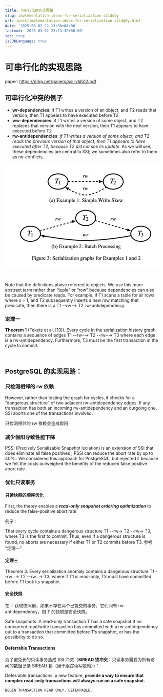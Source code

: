 ```yaml
---
title: 可串行化的实现思路
slug: implementation-ideas-for-serialization-z2idq9y
url: /post/implementation-ideas-for-serialization-z2idq9y.html
date: '2025-03-02 22:13:38+08:00'
lastmod: '2025-03-02 23:13:32+08:00'
toc: true
isCJKLanguage: true
---
```




# 可串行化的实现思路

paper: https://drkp.net/papers/ssi-vldb12.pdf

## 可串行化冲突的例子

* **wr-dependencies**: if T1 writes a version of an object, and T2 reads that version, then T1 appears to have executed before T2
* **ww-dependencies**: if T1 writes a version of some object, and T2 replaces that version with the next version, then T1 appears to have executed before T2
* **rw-antidependencies**: *if T1 writes a version of some object, and T2 reads the previous version of that object, then T1 appears to have executed after T2, because T2 did not see its update*. As we will see, these dependencies are central to SSI; we sometimes also refer to them as rw-conflicts.

​![image](https://raw.githubusercontent.com/mobilephone724/hugoBlog/siyuan-pub/images/image-20250302223239-pdjy6rq.png)​

‍

Note that the definitions above referred to objects. We use this more abstract term rather than “tuple” or “row” because dependencies can also be caused by predicate reads. For example, if T1 scans a table for all rows where x \= 1, and T2 subsequently inserts a new row matching that predicate, then there is a T1 --rw--> T2 rw-antidependency.

### 定理一

**Theorem 1** (Fekete et al. [10]). Every cycle in the serialization history graph contains a sequence of edges T1 --rw−→ T2 --rw−→ T3 where each edge is a rw-antidependency. Furthermore, T3 must be the first transaction in the cycle to commit.

‍

## PostgreSQL 的实现思路：

### 只检测相邻的 rw 依赖

However, rather than testing the graph for cycles, it checks for a “dangerous structure” of two adjacent rw-antidependency edges. If any transaction has both an incoming rw-antidependency and an outgoing one, SSI aborts one of the transactions involved.

只检测相邻的 rw 依赖会造成假阳

### 减少假阳导致性能下降

PSSI (Precisely Serializable Snapshot Isolation) is an extension of SSI that does eliminate all false positives , PSSI can reduce the abort rate by up to 40% . We considered this approach for PostgreSQL, but rejected it because we felt the costs outweighed the benefits of the reduced false positive abort rate.

### 优化只读事务

#### 只读快照的顺序优化

First, the theory enables a ***read-only snapshot ordering optimization*** to reduce the false-positive abort rate.

例子：

That every cycle contains a dangerous structure T1 --rw-> T2 --rw-> T3, where T3 is the first to commit. Thus, even if a dangerous structure is found, no aborts are necessary if either T1 or T2 commits before T3. 参考 “定理一”

#### 定理三

Theorem 3. Every serialization anomaly contains a dangerous structure T1 --rw−→ T2 --rw−→ T3, where if T1 is read-only, T3 must have committed before T1 took its snapshot.

#### 安全快照

在 T 获取快照前，如果不存在两个已提交的事务，它们间有 rw-antidependency，则 T 的快照是安全快照。

Safe snapshots: A read-only transaction T has a safe snapshot if no concurrent read/write transaction has committed with a rw-antidependency out to a transaction that committed before T’s snapshot, or has the possibility to do so.

#### Deferrable Transactions

为了避免长的只读事务造成 SSI 冲突（**SIREAD 锁冲突**：只读事务需要为所有访问的数据记录 SIREAD 锁（用于跟踪读写依赖））：

Deferrable transactions, a new feature, **provide a way to ensure that complex read-only transactions will always run on a safe snapshot.**

```pgsql
BEGIN TRANSACTION READ ONLY, DEFERRABLE.
```

‍
